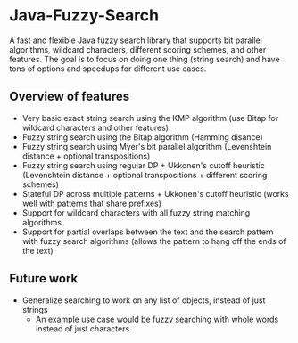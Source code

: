# Java-Fuzzy-Search
A fast and flexible Java fuzzy search library that supports bit parallel algorithms, wildcard characters, different scoring schemes, and other features. The goal is to focus on doing one thing (string search) and have tons of options and speedups for different use cases.

## Overview of features
- Very basic exact string search using the KMP algorithm (use Bitap for wildcard characters and other features)
- Fuzzy string search using the Bitap algorithm (Hamming disance)
- Fuzzy string search using Myer's bit parallel algorithm (Levenshtein distance + optional transpositions)
- Fuzzy string search using regular DP + Ukkonen's cutoff heuristic (Levenshtein distance + optional transpositions + different scoring schemes)
- Stateful DP across multiple patterns + Ukkonen's cutoff heuristic (works well with patterns that share prefixes)
- Support for wildcard characters with all fuzzy string matching algorithms
- Support for partial overlaps between the text and the search pattern with fuzzy search algorithms (allows the pattern to hang off the ends of the text)

## Future work
- Generalize searching to work on any list of objects, instead of just strings
    - An example use case would be fuzzy searching with whole words instead of just characters
